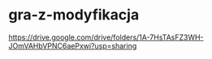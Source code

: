 # gra-z-modyfikacja
https://drive.google.com/drive/folders/1A-7HsTAsFZ3WH-JOmVAHbVPNC6aePxwi?usp=sharing

